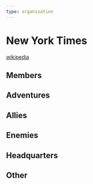 ```yaml
---
type: organization
---
```

# New York Times

[wikipedia](https://en.wikipedia.org/wiki/The_New_York_Times)

## Members


## Adventures


## Allies


## Enemies


## Headquarters


## Other